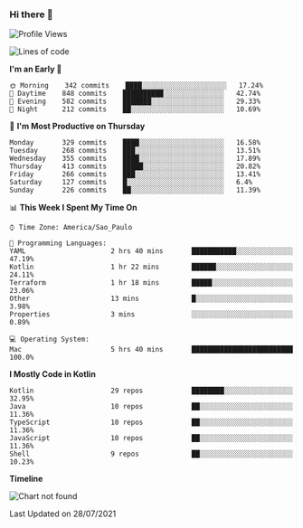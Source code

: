 ### Hi there 👋

<!--
**fernandonogueira/fernandonogueira** is a ✨ _special_ ✨ repository because its `README.md` (this file) appears on your GitHub profile.

Here are some ideas to get you started:

- 🔭 I’m currently working on ...
- 🌱 I’m currently learning ...
- 👯 I’m looking to collaborate on ...
- 🤔 I’m looking for help with ...
- 💬 Ask me about ...
- 📫 How to reach me: ...
- 😄 Pronouns: ...
- ⚡ Fun fact: ...
-->

<!--START_SECTION:waka-->
![Profile Views](http://img.shields.io/badge/Profile%20Views-1-blue)

![Lines of code](https://img.shields.io/badge/From%20Hello%20World%20I%27ve%20Written-465379%20lines%20of%20code-blue)

**I'm an Early 🐤** 

```text
🌞 Morning    342 commits    ████░░░░░░░░░░░░░░░░░░░░░   17.24% 
🌆 Daytime    848 commits    ██████████░░░░░░░░░░░░░░░   42.74% 
🌃 Evening    582 commits    ███████░░░░░░░░░░░░░░░░░░   29.33% 
🌙 Night      212 commits    ██░░░░░░░░░░░░░░░░░░░░░░░   10.69%

```
📅 **I'm Most Productive on Thursday** 

```text
Monday       329 commits    ████░░░░░░░░░░░░░░░░░░░░░   16.58% 
Tuesday      268 commits    ███░░░░░░░░░░░░░░░░░░░░░░   13.51% 
Wednesday    355 commits    ████░░░░░░░░░░░░░░░░░░░░░   17.89% 
Thursday     413 commits    █████░░░░░░░░░░░░░░░░░░░░   20.82% 
Friday       266 commits    ███░░░░░░░░░░░░░░░░░░░░░░   13.41% 
Saturday     127 commits    █░░░░░░░░░░░░░░░░░░░░░░░░   6.4% 
Sunday       226 commits    ██░░░░░░░░░░░░░░░░░░░░░░░   11.39%

```


📊 **This Week I Spent My Time On** 

```text
⌚︎ Time Zone: America/Sao_Paulo

💬 Programming Languages: 
YAML                     2 hrs 40 mins       ███████████░░░░░░░░░░░░░░   47.19% 
Kotlin                   1 hr 22 mins        ██████░░░░░░░░░░░░░░░░░░░   24.11% 
Terraform                1 hr 18 mins        █████░░░░░░░░░░░░░░░░░░░░   23.06% 
Other                    13 mins             █░░░░░░░░░░░░░░░░░░░░░░░░   3.98% 
Properties               3 mins              ░░░░░░░░░░░░░░░░░░░░░░░░░   0.89%

💻 Operating System: 
Mac                      5 hrs 40 mins       █████████████████████████   100.0%

```

**I Mostly Code in Kotlin** 

```text
Kotlin                   29 repos            ████████░░░░░░░░░░░░░░░░░   32.95% 
Java                     10 repos            ██░░░░░░░░░░░░░░░░░░░░░░░   11.36% 
TypeScript               10 repos            ██░░░░░░░░░░░░░░░░░░░░░░░   11.36% 
JavaScript               10 repos            ██░░░░░░░░░░░░░░░░░░░░░░░   11.36% 
Shell                    9 repos             ██░░░░░░░░░░░░░░░░░░░░░░░   10.23%

```


**Timeline**

![Chart not found](https://raw.githubusercontent.com/fernandonogueira/fernandonogueira/master/charts/bar_graph.png) 


 Last Updated on 28/07/2021
<!--END_SECTION:waka-->
